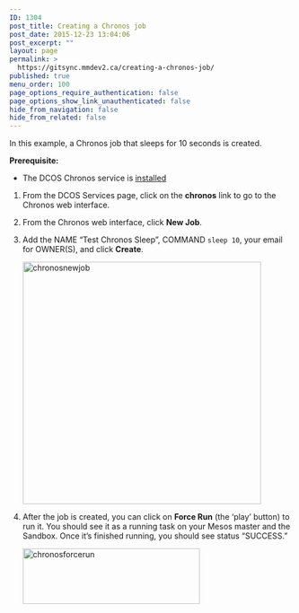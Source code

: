 ```yaml
---
ID: 1304
post_title: Creating a Chronos job
post_date: 2015-12-23 13:04:06
post_excerpt: ""
layout: page
permalink: >
  https://gitsync.mmdev2.ca/creating-a-chronos-job/
published: true
menu_order: 100
page_options_require_authentication: false
page_options_show_link_unauthenticated: false
hide_from_navigation: false
hide_from_related: false
---
```

In this example, a Chronos job that sleeps for 10 seconds is created.

**Prerequisite:**

*   The DCOS Chronos service is [installed][1]

1.  From the DCOS Services page, click on the **chronos** link to go to the Chronos web interface.

2.  From the Chronos web interface, click **New Job**.

3.  Add the NAME “Test Chronos Sleep”, COMMAND `sleep 10`, your email for OWNER(S), and click **Create**.
    
    <a href="http://live-mesosphere-documentation.pantheon.io/wp-content/uploads/2015/12/chronosnewjob.png" rel="attachment wp-att-1308"><img src="http://live-mesosphere-documentation.pantheon.io/wp-content/uploads/2015/12/chronosnewjob.png" alt="chronosnewjob" width="424" height="432" class="alignnone size-full wp-image-1308" /></a>

4.  After the job is created, you can click on **Force Run** (the ‘play’ button) to run it. You should see it as a running task on your Mesos master and the Sandbox. Once it’s finished running, you should see status “SUCCESS.”
    
    <a href="http://live-mesosphere-documentation.pantheon.io/wp-content/uploads/2015/12/chronosforcerun.png" rel="attachment wp-att-1310"><img src="http://live-mesosphere-documentation.pantheon.io/wp-content/uploads/2015/12/chronosforcerun.png" alt="chronosforcerun" width="315" height="99" class="alignnone size-full wp-image-1310" /></a>

 [1]: ../reference/chronos/#chronosinstall